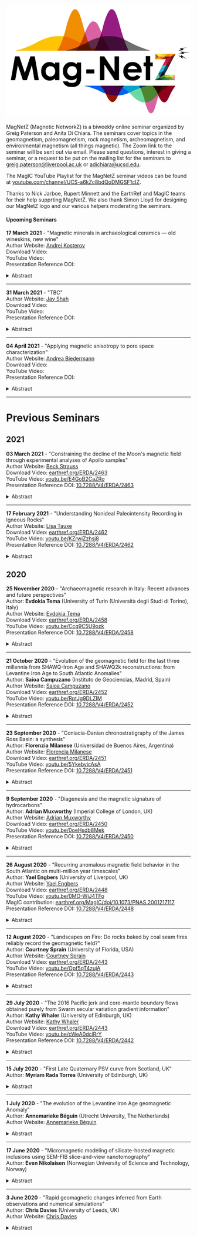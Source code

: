 <p align="center"><img src="https://github.com/earthref/MagIC-MagNetS/raw/master/MagnetZ_Logo.jpg"></p>

MagNetZ (Magnetic NetworkZ) is a biweekly online seminar organized by Greig Paterson and Anita Di Chiara. The seminars cover topics in the geomagnetism, paleomagnetism, rock magnetism, archeomagnetism, and environmental magnetism (all things magnetic). The Zoom link to the seminar will be sent out via email. Please send questions, interest in giving a seminar, or a request to be put on the mailing list for the seminars to [greig.paterson@liverpool.ac.uk](mailto:greig.paterson@liverpool.ac.uk) or [adichiara@ucsd.edu](mailto:adichiara@ucsd.edu).

The MagIC YouTube Playlist for the MagNetZ seminar videos can be found at [youtube.com/channel/UCS-a6kZc8bdQoDMGSF1cIZ](https://www.youtube.com/channel/UCS-a6kZc8bdQoDMGSF1cIZg).

Thanks to Nick Jarboe, Rupert Minnett and the EarthRef and MagIC teams for their help supprting MagNetZ. We also thank Simon Lloyd for designing our MagNetZ logo and our various helpers moderating the seminars.

#### Upcoming Seminars

**17 March 2021** - "Magnetic minerals in archaeological ceramics — old wineskins, new wine"  
Author Website: [Andrei Kosterov](https://www.researchgate.net/profile/Andrei-Kosterov)  
Download Video: <!-- [earthref.org/ERDA/2458](https://earthref.org/ERDA/2458/) -->  
YouTube Video: <!-- [youtu.be/Ccg9C5U9ozk](https://youtu.be/Ccg9C5U9ozk)-->  
Presentation Reference DOI: <!-- [10.7288/V4/ERDA/2458](https://dx.doi.org/10.7288/V4/ERDA/2458)-->
<details><summary>Abstract</summary>
Understanding how magnetic minerals are formed in archaeological ceramics and baked clay is crucial for assessing the reliability of archaeointensity determinations, and could also contribute to reconstructing the ceramics manufacture process. Magnetic minerals in archaeological ceramics and baked clay may be inherited from the parent material, or, more frequently, formed during the firing process. The resulting magnetic mineralogy may be complex, including ferrimagnetic phases not commonly encountered in rocks.
In this talk, I will review the current understanding of magnetic mineralogy of archaeological ceramics and baked clay using the material from Bulgaria and Russia as an example.  
</details>

----

**31 March 2021** - "TBC"  
Author Website: [Jay Shah](https://eapsweb.mit.edu/people/jayshah)  
Download Video: <!-- [earthref.org/ERDA/2458](https://earthref.org/ERDA/2458/) -->  
YouTube Video: <!-- [youtu.be/Ccg9C5U9ozk](https://youtu.be/Ccg9C5U9ozk)-->  
Presentation Reference DOI: <!-- [10.7288/V4/ERDA/2458](https://dx.doi.org/10.7288/V4/ERDA/2458)-->
<details><summary>Abstract</summary>
TBC  
</details>

----

**04 April 2021** - "Applying magnetic anisotropy to pore space characterization"  
Author Website: [Andrea Biedermann](http://www.andrea-biedermann.ch/)  
Download Video: <!-- [earthref.org/ERDA/2458](https://earthref.org/ERDA/2458/) -->  
YouTube Video: <!-- [youtu.be/Ccg9C5U9ozk](https://youtu.be/Ccg9C5U9ozk)-->  
Presentation Reference DOI: <!-- [10.7288/V4/ERDA/2458](https://dx.doi.org/10.7288/V4/ERDA/2458)-->
<details><summary>Abstract</summary>
The anisotropic properties of a formation’s pore space largely control preferred flow directions. An accurate 3D description of pore space properties is thus essential in reservoir characterization and fluid migration studies. Traditional characterization methods face trade-offs between sample volume and resolution amongst other challenges. Magnetic pore fabrics, i.e., the anisotropy of magnetic susceptibility in ferrofluid-impregnated samples, have been proposed to capture pores down to 10 nm in standard-sized samples. Promising empirical relationships exist between magnetic pore fabrics and pore shape and orientation distributions, but are compromised by a large variability between studies. New numerical and experimental data provide insight into the sources of this variability, and allow for a quantitative interpretation of magnetic pore fabrics in future applications.  
</details>

  
  
----
  
  
# Previous Seminars

## 2021

**03 March 2021** - "Constraining the decline of the Moon's magnetic field through experimental analyses of Apollo samples"  
Author Website: [Beck Strauss]( https://bestrauss.com)  
Download Video: [earthref.org/ERDA/2463](https://earthref.org/ERDA/2463/)  
YouTube Video: [youtu.be/E4GoB2CaZRo](https://youtu.be/E4GoB2CaZRo)  
Presentation Reference DOI: [10.7288/V4/ERDA/2463](https://dx.doi.org/10.7288/V4/ERDA/2458)  
<details><summary>Abstract</summary>
Recent paleomagnetic studies of lunar rocks have suggested that the Moon's magnetic field reached peak intensities on the order of ~77 μT between 3.85 and 3.56 Ga and subsequently declined to surface intensities of ~4  μT by 3.19 Ga. However, this decline in the intensity of the lunar field has only been shown in a small number of samples, presenting challenges for constraint of its timing and thus the dynamo generation mechanisms that could be responsible. We present microscopic and magnetic analyses of Apollo samples 12008, 12009, and 12015, three fine grained mare vitrophyre basalts with high magnetic fidelity, indicating that these samples were not magnetized in conditions consistent with a planetary magnetic field exceeding 4-7  μT during their formation. These data are consistent with the results of previous work on the initial decline of Moon's magnetic field and confirm that the mechanism of lunar dynamo generation changed dramatically between 3.6 and 3.1 Ga.  
</details>

----

**17 February 2021** - "Understanding Nonideal Paleointensity Recording in Igneous Rocks"  
Author Website: [Lisa Tauxe](https://ltauxe.scrippsprofiles.ucsd.edu/)  
Download Video: [earthref.org/ERDA/2462](https://earthref.org/ERDA/2462/)  
YouTube Video: [youtu.be/KZrwiZzhsj8](https://youtu.be/KZrwiZzhsj8)  
Presentation Reference DOI: [10.7288/V4/ERDA/2462](https://dx.doi.org/10.7288/V4/ERDA/2462)
<details><summary>Abstract</summary>
The theory for recording of thermally blocked remanences predicts a quasilinear relationship between low fields like the Earth's in which rocks cool and acquire a magnetization. This serves as the foundation for estimating ancient magnetic field strengths. Addressing long-standing questions concerning Earth's magnetic field requires a global paleointensity data set, but recovering the ancient field strength is complicated because the theory only pertains to uniformly magnetized particles. A key requirement of a paleointensity experiment is that a magnetization blocked at a given temperature should be unblocked by zero-field reheating to the same temperature. However, failure of this requirement occurs frequently and the causes and consequences of failure are understood incompletely. Recent experiments demonstrate that the remanence in many samples typical of those used in paleointensity experiments is unstable, exhibiting an “aging” effect in which the (un)blocking temperature spectra can change over only a few years resulting in nonideal experimental behavior. While a fresh remanence may conform to the requirement of equality of blocking and unblocking temperatures, aged remanences may not. Blocking temperature spectra can be unstable (fragile), which precludes reproduction of the conditions under which the original magnetization was acquired. This limits our ability to acquire accurate and precise ancient magnetic field strength estimates because differences between known and estimated fields can be significant for individual specimens, with a low field bias. Fragility of unblocking temperature spectra may be related to grain sizes with lower energy barriers and may be detected by features observed in first-order reversal curves.  
</details>



## 2020

**25 November 2020** - "Archaeomagnetic research in Italy: Recent advances and future perspectives"  
Author: **Evdokia Tema** (University of Turin (Università degli Studi di Torino), Italy)  
Author Website: [Evdokia Tema](https://www.researchgate.net/profile/Evdokia_Tema)  
Download Video: [earthref.org/ERDA/2458](https://earthref.org/ERDA/2458/)  
YouTube Video: [youtu.be/Ccg9C5U9ozk](https://youtu.be/Ccg9C5U9ozk)  
Presentation Reference DOI: [10.7288/V4/ERDA/2458](https://dx.doi.org/10.7288/V4/ERDA/2458)
<details><summary>Abstract</summary>
Baked clay archaeological material and volcanic rocks offer precious information about the Secular Variation of the Earth’s magnetic field in the past thanks to their strong and stable Thermal Remanent Magnetization (TRM) acquired during their cooling in the presence of the ancient geomagnetic field. Italy is a country with great potential for archaeomagnetic research due to its long and rich cultural heritage and to the important volcanic activity of the two principal active Italian volcanoes, Vesuvius and Etna. Recently, an updated compilation of Italian archaeomagnetic data from both archaeological material and volcanic rocks has been compiled and used for the calculation of directional and intensity reference secular variation (SV) curves. The quality of the data was carefully evaluated, with particular attention on the reliability of the dating of the volcanic rocks and on the quality of the archaeointensity determinations. Revising the reliability of the historical dating of the available volcanic data, it results that only 57% of the volcanic palaeomagnetic records come from indisputably dated eruptions while for the rest of the data, the traditional age of the eruption has been subject of debate or re-evaluated based on geological evidence and/or archaeomagnetic dating. New SV curves for both direction and intensity are now available for Italy, calculated using Bayesian statistics and covering the last three millennia. Thanks to the privileged geographical position of the Italian peninsula, situated almost in the center of the Mediterranean, the Italian SV curves can be used to analyze the evolution of the geomagnetic field in central Europe and for archaeomagnetic dating applications not only in Italy but also in nearby countries where no local SV curves are available so far. Definitely, more well-dated reference data are still necessary to better define the geomagnetic field path for the BC periods while future attention should be also focused on the archaeointensity data that are still scarce.  
</details>

----

**21 October 2020** - "Evolution of the geomagnetic field for the last three millennia from SHAWQ-Iron Age and SHAWQ2k reconstructions: from Levantine Iron Age to South Atlantic Anomalies"  
Author: **Saioa Campuzano** (Instituto de Geociencias, Madrid, Spain)  
Author Website: [Saioa Campuzano](https://www.researchgate.net/profile/Saioa_Campuzano)  
Download Video: [earthref.org/ERDA/2452](https://earthref.org/ERDA/2452/)  
YouTube Video: [youtu.be/RptJg9DLZIM](https://youtu.be/RptJg9DLZIM)  
Presentation Reference DOI: [10.7288/V4/ERDA/2452](https://dx.doi.org/10.7288/V4/ERDA/2452)
<details><summary>Abstract</summary>
Paleomagnetic data are crucial to understand the dynamical behavior of the geomagnetic field since they provide the unique way to investigate past changes in the Earth’s magnetic field. Two new global geomagnetic field reconstructions, the SHAWQ-Iron Age and the SHAWQ2k, based on a critical revision of the global archeomagnetic and volcanic dataset, have been developed. The new models provide an improved description of the geomagnetic field during the last three millennia and yield interesting outcomes about the emergence and development of the Levantine Iron Age Anomaly (LIAA) and the South Atlantic Anomaly (SAA). According to the SHAWQ-Iron Age, the LIAA is related to a normal flux patch at the core-mantle boundary (CMB) below Arabian Peninsula clearly observed at around 950 BC. This flux patch expanded towards the north-west, while decreasing in intensity, reaching Iberia at around 750 BC. Around 600-500 BC, it underwent a revival below the European continent after that it seems to vanish in situ. Regarding the SHAWQ2k, it shows that the reversed flux patch observed at the CMB and linked to the SAA in present times, emerged in the Southern Hemisphere from at least 950 AD. This patch moved westward from the equator to southern latitudes, being clearly isolated after 1400 AD. In addition, since 1550 AD a second reversed flux patch moving north-eastward is observed in the North Atlantic. As can be observed from these works, our understanding of past geomagnetic field behavior has improved thanks to: 1) the new data now available for the Southern Hemisphere coming from Africa and South America, 2) the new data coming from the Iberian Peninsula prior to Late Iron Age times, an epoch very poorly constrained up to date, and 3) the use of an appropriated weighting scheme in the modeling process, which takes into account quality standards especially relevant in paleointensity studies. These improvements have allowed to show new evolutionary aspects of the both LIAA and SAA.  
</details>

----

**23 September 2020** - "Coniacia-Danian chronostratigraphy of the James Ross Basin: a synthesis"  
Author: **Florenzia Milanese** (Universidad de Buenos Aires, Argentina)  
Author Website: [Florencia Milanese](https://www.researchgate.net/profile/Florencia_Milanese)  
Download Video: [earthref.org/ERDA/2451](https://earthref.org/ERDA/2451/)  
YouTube Video: [youtu.be/5YkebyicAsA](https://youtu.be/5YkebyicAsA)  
Presentation Reference DOI: [10.7288/V4/ERDA/2451](https://dx.doi.org/10.7288/V4/ERDA/2451)
<details><summary>Abstract</summary>
Cretaceous-Paleogene marine units from the James Ross Basin constitute a highly fossiliferous reference section for the Southern Hemisphere. Its importance resides not only in the widely known K-Pg boundary at Marambio (Seymour) Island, but also in its almost continuous record of climate and biodiversity patterns preceding and following the terminal Cretaceous mass extinction. Chronology of these units has been traditionally based on bio- and chemostratigraphy, but endemism and early disappearance of several fossil groups in Antarctica requires an independent dating tool that also permits global correlations. Here I present a synthesis of recent magnetostratigraphic studies realized in the Upper Cretaceous Marambio Group, summarizing a chronostratigraphic framework that precisely states the Santonian-Campanian and Campanian-Maastrichtian boundaries in Antarctica.  
</details>

---

**9 September 2020** - "Diagenesis and the magnetic signature of hydrocarbons"  
Author: **Adrian Muxworthy** (Imperial College of London, UK)  
Author Website: [Adrian Muxworthy](https://www.imperial.ac.uk/people/adrian.muxworthy)  
Download Video: [earthref.org/ERDA/2450](https://earthref.org/ERDA/2450/)  
YouTube Video: [youtu.be/0oeHsdb8Mek](https://youtu.be/0oeHsdb8Mek)  
Presentation Reference DOI: [10.7288/V4/ERDA/2450](https://dx.doi.org/10.7288/V4/ERDA/2450)
<details><summary>Abstract</summary>
Understanding hydrocarbon migration has the potential to both increase yield from mature reservoir systems reducing the need to exploit new reserves, and to help improve carbon capture strategies. Traditional seismic methods of mapping migration can be inexact and poorly constrained. The presence of hydrocarbons in rocks and sediments is known to cause diagenesis, thereby altering the magnetic signature of the host rock. During the last decade, the Natural Magnetism Group at Imperial College has been studying the use of mineral magnetic methods to identify and constrain hydrocarbon migration paths. The magnetic signature of hydrocarbons has been found to be very complex, their signature depending on a range of factors including levels of oil maturity and biodegradation, the presence of oil-water contacts, the host rock, migration trajectory, the depth of oil generation etc. Here I will give a summary of our latest findings, and show how we have used mineral magnetic results to constrain 3D basin models.
</details>

---

**26 August 2020** - "Recurring anomalous magnetic field behavior in the South Atlantic on multi-million year timescales"  
Author: **Yael Engbers** (University of Liverpool, UK)  
Author Website: [Yael Engbers](https://www.researchgate.net/profile/Yael_Engbers)  
Download Video: [earthref.org/ERDA/2448](https://earthref.org/ERDA/2448/)  
YouTube Video: [youtu.be/0MO-WjJ4TFo](https://youtu.be/0MO-WjJ4TFo)  
MagIC contribution: [earthref.org/MagIC/doi/10.1073/PNAS.2001217117](https://earthref.org/MagIC/doi/10.1073/PNAS.2001217117)  
Presentation Reference DOI: [10.7288/V4/ERDA/2448](https://dx.doi.org/10.7288/V4/ERDA/2448)
<details><summary>Abstract</summary>
Earth's magnetic field is presently characterized by a large and growing anomaly in the South Atlantic Ocean. The question of whether this region of Earth's surface is preferentially subject to enhanced geomagnetic variability on geological timescales has major implications for core dynamics, core−mantle interaction, and the possibility of an imminent magnetic polarity reversal. Here we present paleomagnetic data from Saint Helena, a volcanic island ideally suited for testing the hypothesis that geomagnetic field behavior is anomalous in the South Atlantic on timescales of millions of years. Our results, supported by positive baked contact and reversal tests, produce a mean direction approximating that expected from a geocentric axial dipole for the interval 8 to 11 million years ago, but with very large associated directional dispersion. These findings indicate that, on geological timescales, geomagnetic secular variation is persistently enhanced in the vicinity of Saint Helena. This, in turn, supports the South Atlantic as a locus of unusual geomagnetic behavior arising from core−mantle interaction, while also appearing to reduce the likelihood that the present-day regional anomaly is a precursor to a global polarity reversal.
</details>

---

**12 August 2020** - "Landscapes on Fire: Do rocks baked by coal seam fires reliably record the geomagnetic field?"  
Author: **Courtney Sprain** (University of Florida, USA)  
Author Website: [Courtney Sprain](https://geology.ufl.edu/people/faculty/courtney-sprain)  
Download Video: [earthref.org/ERDA/2443](https://earthref.org/ERDA/2443)  
YouTube Video: [youtu.be/Opf5qT4zujA](https://youtu.be/Opf5qT4zujA)  
Presentation Reference DOI: [10.7288/V4/ERDA/2443](https://dx.doi.org/10.7288/V4/ERDA/2443)
<details><summary>Abstract</summary>
High quality paleointensity data is essential for improving our understanding of the long-term evolution of the geodynamo as well as short-term paleosecular variation; however, it is challenging to find materials that reliably record Earth's full-vector magnetic field going back in time. This study examines a new candidate material for paleointensity studies: clinkers, which are rocks that have been baked, metamorphosed, or melted by underlying coal seam fires. Previous studies conducted on clinkers suggest that they may be high-fidelity magnetic field recorders. However, due to the inhomogeneity of clinker deposits and limited scope of previous studies, it is unknown under what conditions these conclusions hold true. To better assess this, we quantified the variation of magnetic properties within clinker deposits collected from the Powder River basin, MT, as a function of lithology, oxidation state, distance from the coal seam, and location. Our results indicate that the clinker products are dominated by three main magnetic minerals: magnetite, hematite, and the rare ε-Fe2O3. No major differences in magnetic properties were observed as a function of location, distance from the coal seam, or primary lithology. Clinker material, instead, is the primary control on magnetic mineralogy, where baked sediment and porcellanite are dominated by varying proportions of hematite, ε-Fe2O3, and magnetite, and paralavas (melted sediment) are dominated by low-Ti magnetite. All clinker materials are thermally stable and likely experienced temperatures in excess of the magnetite Curie T, potentially as far away as 8 m from the coal seam. Grain size analysis indicates that the magnetic particles in all clinker materials are amenable to high-quality paleointensity study. In total, our study confirms that clinkers should be reliable paleomagnetic recorders and that so long as collection is within the clinker deposit, material amenable to full-vector paleomagnetic study should be obtained.  These conclusion are corroborated by preliminary demagnetization and paleointensity results, which will also be presented.
</details>

---

**29 July 2020** - "The 2016 Pacific jerk and core-mantle boundary flows obtained purely from Swarm secular variation gradient information"  
Author: **Kathy Whaler** (University of Edinburgh, UK)  
Author Website: [Kathy Whaler](https://www.research.ed.ac.uk/portal/en/persons/kathy-whaler\(3bf15102-f085-45aa-8cff-28076b678590\).html)  
Download Video: [earthref.org/ERDA/2443](https://earthref.org/ERDA/2442)  
YouTube Video: [youtu.be/cWeA0dciRrY](https://youtu.be/cWeA0dciRrY)  
Presentation Reference DOI: [10.7288/V4/ERDA/2442](https://dx.doi.org/10.7288/V4/ERDA/2442)
<details><summary>Abstract</summary>
The Swarm constellation provides information on both along- and across-track magnetic field gradients. Spatial changes of the magnetic vector field elements are described by a magnetic field gradient tensor, whose elements and their uncertainties can be estimated using the Virtual Observatory (VO) concept, whereby data within a cylinder centred on the VO with axis perpendicular to the Earth's surface are reduced to a central point at satellite altitude. Recent experiments have shown that analysing data collected over a 4 month window provides the best compromise between reducing bias from the way the satellite orbits sample each VO cylinder and preserving information on temporal changes of the field, and that the data provide spatial information sufficient to resolve 300 non-overlapping VOs. We invert annual first differences of the 5 independent gradient tensor elements (providing estimates of secular variation, SV, gradients) at these 300 VOs over the Swarm era for advective velocity at the core-mantle boundary, forcing the flow to have minimal acceleration while providing an adequate fit to the data. We obtain flows similar to those from previous SV inversions but purely from the gradient information. The resolution of the SV gradients is higher than that of the SV itself, resulting in a ~30% increase in the number of effective flow parameters; this is thought to be because the gradients are less affected by long period external signals that are difficult to remove from the data, resulting in an improved signal to noise ratio. Although very little temporal change in the flow is required to reproduce even rapid changes in the magnetic field, we are able to isolate some robust flow changes, in particular regarding changes in the azimuthal flow acceleration, associated with the geomagnetic impulse in the Pacific region in around 2016.
</details>

---

**15 July 2020** - "First Late Quaternary PSV curve from Scotland, UK"  
Author: **Myriam Rada Torres** (University of Edinburgh, UK)  
<details><summary>Abstract</summary>
I present the first Late Quaternary PSV record for Scotland and the UK, covering the last 19,000 years, generated using sediment cores from Bardowie Loch in the Central Belt of Scotland. This is also the first study that describes the variations of the geomagnetic field both in direction and intensity during The Holocene for Scotland, representing a valuable piece for the puzzle of the geodynamo behaviour in the North Atlantic region.
Bardowie Loch was selected based on its small-size basin and limited catchment area, devoid of any sizeable river system, ensuring a low energy environment necessary for the magnetic minerals to align with the Earth's magnetic field. Geological analysis results suggest that Bardowie Loch was originated by the movement of large glaciers during the Last Glacial Maximum at ca 20ka. Rock magnetic characterisations, supported by microscopic and geochemical analyses, shows two distinctive sedimentary sections within the Bardowie Sequence: glacial varved muds overlied by dark organic muds. These results also indicate that for the Late Pleistocene glacial section there are pulses of substantial deposition of sediments eroded from nearby Palaeozoic basaltic lavas, rich in magnetite and Ti-magnetite grains. A thousand percent surge in organic matter content, combined with a considerable decrease of the volcanic rocks input and significantly lower concentration of magnetic minerals, characterised the Holocene section of the Bardowie Sequence.
A chronology was modelled using 15 radiocarbon dates and tephrochronology. Geochemical results indicate that the deeper tephra layer is a rhyolite with high iron, calcium and titanium content characteristic of Icelandic volcanism, corresponding to the Hekla 4 Eruption (ca 2,000 BC). EPMA measurements from the upper two layers show chemical compositions typical of a developed continental crust with high concentration of alkaline oxides, characteristic of the Campanian Volcanic Province (Italy); major oxides composition determined from microscopic glasses and mineral inclusions revealed that the first layer is a rare phonolitic tephra corresponding to the historical 79AD Pompeii Eruption; while the second layer has an alkaline intermediate composition (trachyandesite), which agrees with the Avellino Eruption dated between 1,900BC and 1,600BC.
Previous PSV studies from North America, the North Atlantic region, Northern Europe and England are consistent with direct observations and computational models of two regions of concentrated geomagnetic flux at the core-mantle boundary beneath Canada and Siberia, which suggest that the Canadian flux lobe has been weakening while the Siberian flux lobe has considerably increased in strength for the last 2,000 years. The declination and palaeointensity anomalies observed in the present PSV study from Scotland particularly agree with the North Atlantic region data, showing significant oscillations in strength between both flux lobes at least for the last 5,000 years.
The Late Pleistocene section of the resulting PSV record from Scotland shows two intervals of exceptional deviation in direction at ca 18.3ka to ca 16ka and ca 15ka to ca 12.8ka. The deepest interval displays anomalous shallow inclinations around 20°, joined by the largest oscillation in declination, with a maximum of 77-degree deviation. Such substantial variations in the geomagnetic field orientation agree with the Hilina Palli Excursion, dated between 22ka and 17ka and observed globally in volcanic rocks, marine and lake cores from Hawaii and California, to Lake Baikal and China.
The upper interval of anomalous geomagnetic field behaviour close to the end of The Pleistocene, exhibits the largest drop of inclination from present-day values (about 70°) to negative inclinations (-12°), while the declination presents oscillations over 50-degrees. These abrupt and dramatic variations in orientation are consistent with the controversial Gothenburg Excursion (ca 12.3 to ca 13.8ka), which were originally reported in sediments from the Scandinavian Glacial Interstadial and also observed in North American glacial lakes, with poorly constrained ages from 7.6ka to 14ka.
</details>

---

**1 July 2020** - "The evolution of the Levantine Iron Age geomagnetic Anomaly"  
Author: **Annemarieke Béguin** (Utrecht University, The Netherlands)  
Author Website: [Annemarieke Béguin](https://www.researchgate.net/profile/Annemarieke_Beguin)  
<details><summary>Abstract</summary>
The geomagnetic field can vary dramatically over only decades and thousands of kilometers; the Levantine Iron Age geomagnetic Anomaly (LIAA) is probably the best-known example of such short-lived feature of the Earth's magnetic field. Over the past decade, many studies have contributed to a relatively coherent intensity record for this region. I will provide an overview of the different studies and their results with the focus on our recent study on three marine sediment records from the Mediterranean Sea. To better constrain the Levant geomagnetic high in time and space, we obtained continuous full-vector records from three marine sediment cores located (1) between Spain and Morocco (Alboran), (2) East of Calabria, Italy (Taranto Gulf), and (3) North of the Nile Delta (Levant). Geomagnetic field variations between 6000 BC and 1000 AD are captured for a total of 681 samples. Rock magnetic analyses indicate the sediment cores as reliable recorders for geomagnetic field variations. From these records we observe that the LIAA moves from 40 to 55° East at 1000 BC to ~25° East at 0 AD, while decaying from ~150 ZAm<sup>2</sup> to ~110 ZAm<sup>2</sup> in the same time span. This results in a westward movement of 15-30° in 1000 yr.
</details>

---

**17 June 2020** - "Micromagnetic modeling of silicate-hosted magnetic inclusions using SEM-FIB slice-and-view nanotomography"  
Author: **Even Nikolaisen** (Norwegian University of Science and Technology, Norway)  
<details><summary>Abstract</summary>
Slice-and-view nanotomography uses a dual beam SEM-FIB to reconstruct the 3D volume of a mineralogical sample using a sequential series of nanoscale slices created with a focussed beam of Ga ions. This method reveals the true shapes and forms of naturally occurring magnetic inclusions hosted by the silicate minerals feldspar and pyroxene. High-resolution 3D morphological data for the magnetic minerals is extracted, converted to tetrahedral meshes, and micromagnetically modelled using the MERRILL software. This study optimises the step-by-step process of extracting and processing micromagnetic data from polished thin-sections to generate a full rock magnetic classification of the remanence carriers in silicates. Slice-and-view nanotomography follows known preparation methods with a protective platinum layer, carbon rod guides and trenches, but also introduces a carbon slab along the Z-direction for e-beam alignment. This method reduces the need for auto focus, as the e-beam alignment will have a constant imaging distance and generates a good reference point for stack alignment. Image processing is limited to 3D a gaussian blur and 3D mean filters. Paraview is used to set the correct voxel dimensions and to generate the surface mesh. Freeware software Meshmixer and Meshlab are used for their powerful smoothing, mesh interaction tools and geometric calculations. The tetrahedral volume mesh is produced with iso2mesh in Matlab. Micromagnetic hysteresis and back-field simulations of >400 inclusions with a broad range of morphologies have been performed using MERRILL using 20 different field directions, enabling average magnetic properties to be calculated for a random ensemble. The results give a detailed and direct description of the micromagnetic structure of naturally formed magnetic minerals that compliments macroscopic approaches, such as FORC analysis.
</details>

---

**3 June 2020** - "Rapid geomagnetic changes inferred from Earth observations and numerical simulations"  
Author: **Chris Davies** (University of Leeds, UK)  
Author Website: [Chris Davies](https://environment.leeds.ac.uk/see/staff/1225/dr-chris-davies)  
<details><summary>Abstract</summary>
The geomagnetic field, generated by a dynamo process in the liquid core, provides a unique probe into Earth's deep interior. Establishing the fastest variations of the field is crucial for understanding the physics of the dynamo process and for describing its past and future evolution. Paleomagnetic studies have reported changes in direction reaching 1 degree per yr around the last polarity reversal, although the observations are still controversial and their relation to physical processes in the core largely unknown. Here we show excellent agreement between amplitudes and latitude ranges of extreme directional changes in a suite of geodynamo simulations and recent observational field models spanning the past 100 kyrs and the period 30-50 ka. Remarkably, maximum rates of directional change reach ~10 degrees per year, typically during times of decreasing field strength,almost 100 times faster than current changes. Detailed analysis of the simulations and a simple analogue model indicate that extreme directional changes are associated with movement of reversed flux across the core surface. Our results demonstrate that such rapid variations are compatible with the physics of the dynamo process and suggest that future searches for rapid directional changes should focus on low latitudes.
</details>
